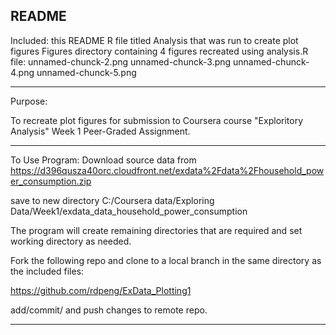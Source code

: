 README
--------------------

Included:
this README
R file titled Analysis that was run to create plot figures
Figures directory containing 4 figures recreated using analysis.R file:
unnamed-chunck-2.png
unnamed-chunck-3.png
unnamed-chunck-4.png
unnamed-chunck-5.png

--------------------

Purpose:

To recreate plot figures for submission to Coursera course "Exploritory Analysis" Week 1 Peer-Graded Assignment.

--------------------

To Use Program:
Download source data from https://d396qusza40orc.cloudfront.net/exdata%2Fdata%2Fhousehold_power_consumption.zip

save to new directory
C:/Coursera data/Exploring Data/Week1/exdata_data_household_power_consumption

The program will create remaining directories that are required and set working directory as needed.

Fork the following repo and clone to a local branch in the same directory as the included files:

https://github.com/rdpeng/ExData_Plotting1

add/commit/ and push changes to remote repo.

--------------------